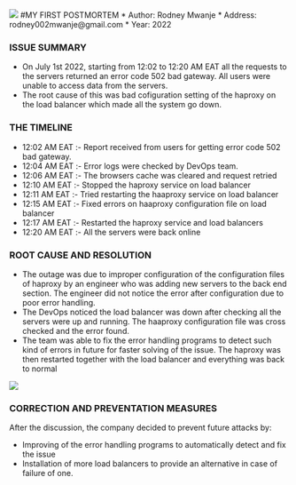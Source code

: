 <img src="https://giphy.com/gifs/filmeditor-disney-pixar-3o6wrvdHFbwBrUFenu" />
#MY FIRST POSTMORTEM
 * Author: Rodney Mwanje
 * Address: rodney002mwanje@gmail.com
 * Year: 2022

### ISSUE SUMMARY
 * On July 1st 2022, starting from 12:02 to 12:20 AM EAT all the requests to the servers returned an error code 502 bad gateway. All users were unable to access data from the servers.
 * The root cause of this was bad cofiguration setting of the haproxy on the load balancer which made all the system go down.

### THE TIMELINE
 * 12:02 AM EAT :- Report received from users for getting error code 502 bad gateway.
 * 12:04 AM EAT :- Error logs were checked by DevOps team.
 * 12:06 AM EAT :- The browsers cache was cleared and request retried
 * 12:10 AM EAT :- Stopped the haproxy service on load balancer
 * 12:11 AM EAT :- Tried restarting the haaproxy service on load balancer
 * 12:15 AM EAT :- Fixed errors on haaproxy configuration file on load balancer
 * 12:17 AM EAT :- Restarted the haproxy service and load balancers
 * 12:20 AM EAT :- All the servers were back online

### ROOT CAUSE AND RESOLUTION
 * The outage was due to improper configuration of the configuration files of haproxy by an engineer who was adding new servers to the back end section. The engineer did not notice the error after configuration due to poor error handling.
 * The DevOps noticed the load balancer was down after checking all the servers were up and running. The haaproxy configuration file was cross checked and the error found.
 * The team was able to fix the error handling programs to detect such kind of errors in future for faster solving of the issue. The haproxy was then restarted together with the load balancer and everything was back to normal

 <img src="https://learn.g2.com/hs-fs/hubfs/plan%20gif%20marketing%20strategy.gif?width=500&name=plan%20gif%20marketing%20strategy.gif"/>

### CORRECTION AND PREVENTATION MEASURES
 After the discussion, the company decided to prevent future attacks by:
  * Improving of the error handling programs to automatically detect and fix the issue
  * Installation of more load balancers to provide an alternative in case of failure of one.
